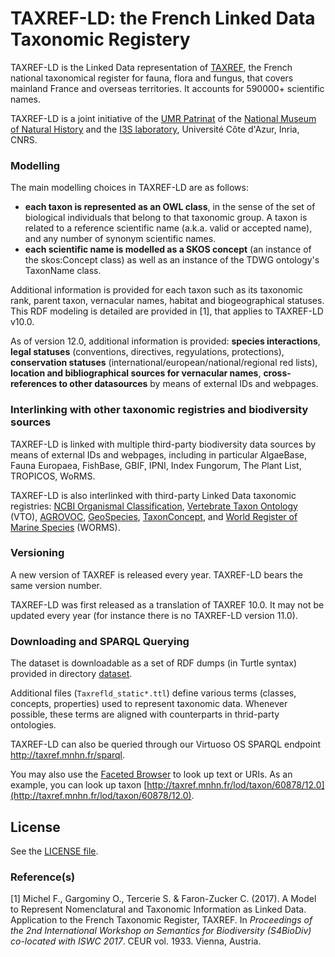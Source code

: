 # TAXREF-LD: the French Linked Data Taxonomic Registery

TAXREF-LD is the Linked Data representation of [TAXREF](https://inpn.mnhn.fr/programme/referentiel-taxonomique-taxref?lg=en), the French national taxonomical register for fauna, flora and fungus, that covers mainland France and overseas territories. It accounts for 590000+ scientific names.

TAXREF-LD is a joint initiative of the [UMR Patrinat](http://www.patrinat.fr/) of the [National Museum of Natural History](http://www.mnhn.fr/) and the [I3S laboratory](http://www.i3s.unice.fr/), Université Côte d'Azur, Inria, CNRS.


### Modelling

The main modelling choices in TAXREF-LD are as follows:
- **each taxon is represented as an OWL class**, in the sense of the set of biological individuals that belong to that taxonomic group. A taxon is related to a reference scientific name (a.k.a. valid or accepted name), and any number of synonym scientific names.
- **each scientific name is modelled as a SKOS concept** (an instance of the skos:Concept class) as well as an instance of the TDWG ontology's TaxonName class.

Additional information is provided for each taxon such as its taxonomic rank, parent taxon, vernacular names, habitat and biogeographical statuses.
This RDF modeling is detailed are provided in [1], that applies to TAXREF-LD v10.0.

As of version 12.0, additional information is provided: **species interactions**, **legal statuses** (conventions, directives, regyulations, protections), **conservation statuses** (international/european/national/regional red lists), **location and bibliographical sources for vernacular names**, **cross-references to other datasources** by means of external IDs and webpages.


### Interlinking with other taxonomic registries and biodiversity sources

TAXREF-LD is linked with multiple third-party biodiversity data sources by means of external IDs and webpages, including in particular AlgaeBase, Fauna Europaea, FishBase, GBIF, IPNI, Index Fungorum, The Plant List, TROPICOS, WoRMS.

TAXREF-LD is also interlinked with third-party Linked Data taxonomic registries: [NCBI Organismal Classification](http://bioportal.bioontology.org/ontologies/NCBITAXON), [Vertebrate Taxon Ontology](http://www.ontobee.org/ontology/VTO) (VTO), [AGROVOC](http://aims.fao.org/agrovoc), [GeoSpecies](https://datahub.io/dataset/geospecies), [TaxonConcept](https://datahub.io/dataset/taxonconcept), and [World Register of Marine Species](http://www.marinespecies.org) (WORMS).


### Versioning

A new version of TAXREF is released every year. TAXREF-LD bears the same version number. 

TAXREF-LD was first released as a translation of TAXREF 10.0. It may not be updated every year (for instance there is no TAXREF-LD version 11.0).


### Downloading and SPARQL Querying

The dataset is downloadable as a set of RDF dumps (in Turtle syntax) provided in directory [dataset](dataset).

Additional files (`Taxrefld_static*.ttl`) define various terms (classes, concepts, properties) used to represent taxonomic data. Whenever possible, these terms are aligned with counterparts in thrid-party ontologies.

TAXREF-LD can also be queried through our Virtuoso OS SPARQL endpoint http://taxref.mnhn.fr/sparql.

You may also use the [Faceted Browser](http://sparks-vm33.i3s.unice.fr:8890/fct/) to look up text or URIs.
As an example, you can look up taxon [http://taxref.mnhn.fr/lod/taxon/60878/12.0](http://taxref.mnhn.fr/lod/taxon/60878/12.0).


## License

See the [LICENSE file](LICENSE).


### Reference(s)

[1] Michel F., Gargominy O., Tercerie S. & Faron-Zucker C. (2017). A Model to Represent Nomenclatural and Taxonomic Information as Linked Data. Application to the French Taxonomic Register, TAXREF. In _Proceedings of the 2nd International Workshop on Semantics for Biodiversity (S4BioDiv) co-located with ISWC 2017_. CEUR vol. 1933. Vienna, Austria.

